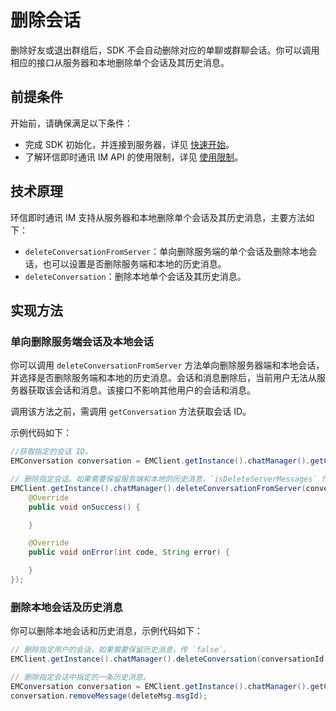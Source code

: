# 删除会话

<Toc />

删除好友或退出群组后，SDK 不会自动删除对应的单聊或群聊会话。你可以调用相应的接口从服务器和本地删除单个会话及其历史消息。

## 前提条件

开始前，请确保满足以下条件：

- 完成 SDK 初始化，并连接到服务器，详见 [快速开始](quickstart.html)。
- 了解环信即时通讯 IM API 的使用限制，详见 [使用限制](/product/limitation.html)。

## 技术原理

环信即时通讯 IM 支持从服务器和本地删除单个会话及其历史消息，主要方法如下：

- `deleteConversationFromServer`：单向删除服务端的单个会话及删除本地会话，也可以设置是否删除服务端和本地的历史消息。
- `deleteConversation`：删除本地单个会话及其历史消息。

## 实现方法

### 单向删除服务端会话及本地会话

你可以调用 `deleteConversationFromServer` 方法单向删除服务器端和本地会话，并选择是否删除服务端和本地的历史消息。会话和消息删除后，当前用户无法从服务器获取该会话和消息。该接口不影响其他用户的会话和消息。

调用该方法之前，需调用 `getConversation` 方法获取会话 ID。

示例代码如下：

```Java
//获取指定的会话 ID。
EMConversation conversation = EMClient.getInstance().chatManager().getConversation(conversationId);

// 删除指定会话。如果需要保留服务端和本地的历史消息，`isDeleteServerMessages` 传 `false`。
EMClient.getInstance().chatManager().deleteConversationFromServer(conversationId, conversationType, isDeleteServerMessages, new EMCallBack() {
    @Override
    public void onSuccess() {

    }

    @Override
    public void onError(int code, String error) {

    }
});
```

### 删除本地会话及历史消息

你可以删除本地会话和历史消息，示例代码如下：

```Java
// 删除指定用户的会话，如果需要保留历史消息，传 `false`。
EMClient.getInstance().chatManager().deleteConversation(conversationId, true);
```

```Java
// 删除指定会话中指定的一条历史消息。
EMConversation conversation = EMClient.getInstance().chatManager().getConversation(conversationId);
conversation.removeMessage(deleteMsg.msgId);
```
